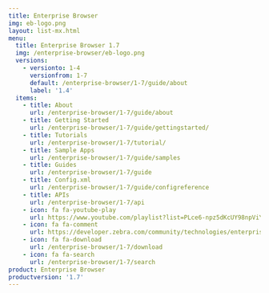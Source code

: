 ```yaml
---
title: Enterprise Browser
img: eb-logo.png
layout: list-mx.html
menu:
  title: Enterprise Browser 1.7
  img: /enterprise-browser/eb-logo.png
  versions:
    - versionto: 1-4
      versionfrom: 1-7
      default: /enterprise-browser/1-7/guide/about
      label: '1.4'
  items:
    - title: About
      url: /enterprise-browser/1-7/guide/about
    - title: Getting Started
      url: /enterprise-browser/1-7/guide/gettingstarted/
    - title: Tutorials
      url: /enterprise-browser/1-7/tutorial/
    - title: Sample Apps
      url: /enterprise-browser/1-7/guide/samples
    - title: Guides
      url: /enterprise-browser/1-7/guide
    - title: Config.xml
      url: /enterprise-browser/1-7/guide/configreference
    - title: APIs
      url: /enterprise-browser/1-7/api
    - icon: fa fa-youtube-play
      url: https://www.youtube.com/playlist?list=PLce6-npz5dKcUY98npViY6QbuL3yhAXCx
    - icon: fa fa-comment
      url: https://developer.zebra.com/community/technologies/enterprisebrowser
    - icon: fa fa-download
      url: /enterprise-browser/1-7/download
    - icon: fa fa-search
      url: /enterprise-browser/1-7/search
product: Enterprise Browser
productversion: '1.7'
---
```

